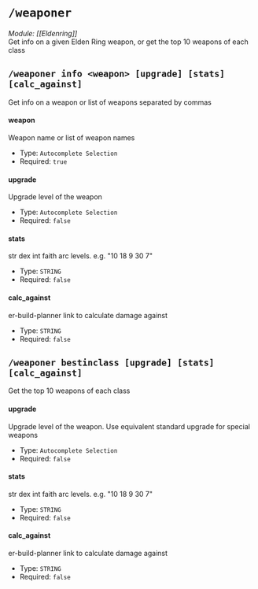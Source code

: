 # `/weaponer`
*Module: [[Eldenring]]*<br>
Get info on a given Elden Ring weapon, or get the top 10 weapons of each class
## `/weaponer info <weapon> [upgrade] [stats] [calc_against]`
Get info on a weapon or list of weapons separated by commas
#### weapon
Weapon name or list of weapon names
- Type: `Autocomplete Selection`
- Required: `true`
#### upgrade
Upgrade level of the weapon
- Type: `Autocomplete Selection`
- Required: `false`
#### stats
str dex int faith arc levels. e.g. "10 18 9 30 7"
- Type: `STRING`
- Required: `false`
#### calc_against
er-build-planner link to calculate damage against
- Type: `STRING`
- Required: `false`
## `/weaponer bestinclass [upgrade] [stats] [calc_against]`
Get the top 10 weapons of each class
#### upgrade
Upgrade level of the weapon. Use equivalent standard upgrade for special weapons
- Type: `Autocomplete Selection`
- Required: `false`
#### stats
str dex int faith arc levels. e.g. "10 18 9 30 7"
- Type: `STRING`
- Required: `false`
#### calc_against
er-build-planner link to calculate damage against
- Type: `STRING`
- Required: `false`